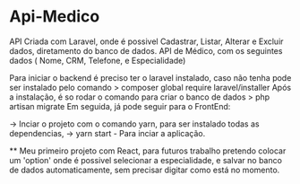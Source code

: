 # Api-Medico

API Criada com Laravel, onde é possivel Cadastrar, Listar, Alterar e Excluir dados, diretamento do banco de dados.
API de Médico, com os seguintes dados ( Nome, CRM, Telefone, e Especialidade)

Para iniciar o backend é preciso ter o laravel instalado, caso não tenha pode ser instalado pelo comando > composer global require laravel/installer
Após a instalação, é so rodar o comando para criar o banco de dados > php artisan migrate
Em seguida, já pode seguir para o FrontEnd:

-> Inciar o projeto com o comando yarn, para ser instalado todas as dependencias,
-> yarn start - Para inciar a aplicação.

** Meu primeiro projeto com React, para futuros trabalho pretendo colocar um 'option' onde é possivel selecionar a especialidade, e salvar no banco de dados automaticamente, sem precisar digitar como está no momento.
